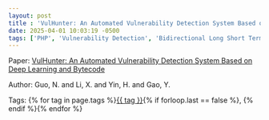 ```yaml
---
layout: post
title : 'VulHunter: An Automated Vulnerability Detection System Based on Deep Learning and Bytecode'
date: 2025-04-01 10:03:19 -0500
tags: ['PHP', 'Vulnerability Detection', 'Bidirectional Long Short Term Memory', 'Control Flow Graph (CFG)', 'Data Flow Graph (DFG)']
---
```

Paper: [VulHunter: An Automated Vulnerability Detection System Based on Deep Learning and Bytecode](http://link.springer.com/10.1007/978-3-030-41579-2_12)

Author: Guo, N.
and Li, X.
and Yin, H.
and Gao, Y.




 Tags: 
    <span>
    {% for tag in page.tags %}<a href="{{ site.baseurl }}tags/#{{ tag | slugify }}">{{ tag }}</a>{% if forloop.last == false %}, {% endif %}{% endfor %}
    </span>
